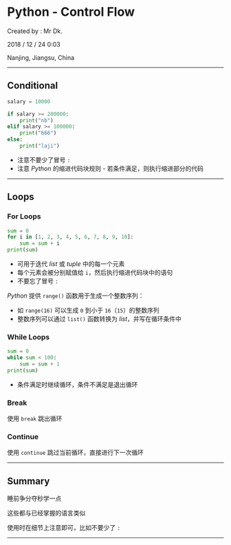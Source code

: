 # Python - Control Flow

Created by : Mr Dk.

2018 / 12 / 24 0:03

Nanjing, Jiangsu, China

---

## Conditional

```python
salary = 10000

if salary >= 200000:
    print("nb")
elif salary >= 100000:
    print("666")
else:
    print("laji")
```

* 注意不要少了冒号 `:`
* 注意 _Python_ 的缩进代码块规则 - 若条件满足，则执行缩进部分的代码

---

## Loops

### For Loops

```python
sum = 0
for i in [1, 2, 3, 4, 5, 6, 7, 8, 9, 10]:
    sum = sum + i
print(sum)
```

* 可用于迭代 _list_ 或 _tuple_ 中的每一个元素
* 每个元素会被分别赋值给 `i`，然后执行缩进代码块中的语句
* 不要忘了冒号 `:`

_Python_ 提供 `range()` 函数用于生成一个整数序列：

* 如 `range(16)` 可以生成 `0` 到小于 `16`（`15`）的整数序列
* 整数序列可以通过 `list()` 函数转换为 _list_，并写在循环条件中

### While Loops

```python
sum = 0
while sum < 100:
    sum = sum + 1
print(sum)
```

* 条件满足时继续循环，条件不满足是退出循环

### Break

使用 `break` 跳出循环

### Continue

使用 `continue` 跳过当前循环，直接进行下一次循环

---

## Summary

睡前争分夺秒学一点

这些都与已经掌握的语言类似

使用时在细节上注意即可，比如不要少了 `:`

---

